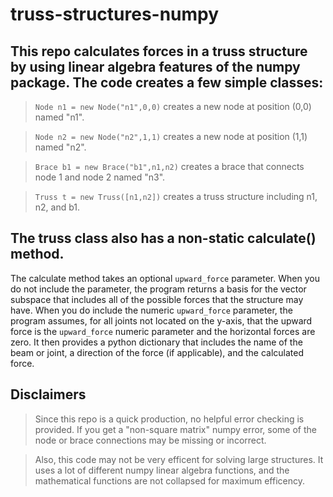 # truss-structures-numpy

## This repo calculates forces in a truss structure by using linear algebra features of the numpy package. The code creates a few simple classes:

> `Node n1 = new Node("n1",0,0)` creates a new node at position (0,0) named "n1".

> `Node n2 = new Node("n2",1,1)` creates a new node at position (1,1) named "n2".

> `Brace b1 = new Brace("b1",n1,n2)` creates a brace that connects node 1 and node 2 named "n3".

> `Truss t = new Truss([n1,n2])` creates a truss structure including n1, n2, and b1.

## The truss class also has a non-static calculate() method.

The calculate method takes an optional `upward_force` parameter. When you do not include the parameter, the program returns a basis for the vector subspace that includes all of the possible forces that the structure may have. When you do include the numeric `upward_force` parameter, the program assumes, for all joints not located on the y-axis, that the upward force is the `upward_force` numeric parameter and the horizontal forces are zero. It then provides a python dictionary that includes the name of the beam or joint, a direction of the force (if applicable), and the calculated force. 

## Disclaimers

> Since this repo is a quick production, no helpful error checking is provided. If you get a "non-square matrix" numpy error, some of the node or brace connections may be missing or incorrect.

> Also, this code may not be very efficent for solving large structures. It uses a lot of different numpy linear algebra functions, and the mathematical functions are not collapsed for maximum efficency.


